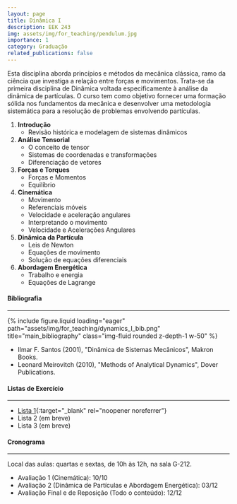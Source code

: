 ```yaml
---
layout: page
title: Dinâmica I
description: EEK 243
img: assets/img/for_teaching/pendulum.jpg
importance: 1
category: Graduação
related_publications: false
---
```


Esta disciplina aborda princípios e métodos da mecânica clássica, ramo da ciência que investiga a relação entre forças e movimentos. Trata-se da primeira disciplina de Dinâmica voltada especificamente à análise da dinâmica de partículas. O curso tem como objetivo fornecer uma formação sólida nos fundamentos da mecânica e desenvolver uma metodologia sistemática para a resolução de problemas envolvendo partículas.

1. **Introdução**
   - Revisão histórica e modelagem de sistemas dinâmicos
2. **Análise Tensorial**
   - O conceito de tensor
   - Sistemas de coordenadas e transformações
   - Diferenciação de vetores
3. **Forças e Torques**
   - Forças e Momentos
   - Equilíbrio
4. **Cinemática**
   - Movimento
   - Referenciais móveis
   - Velocidade e aceleração angulares
   - Interpretando o movimento
   - Velocidade e Acelerações Angulares
5. **Dinâmica da Partícula**
   - Leis de Newton
   - Equações de movimento
   - Solução de equações diferenciais
6. **Abordagem Energética**
   - Trabalho e energia
   - Equações de Lagrange

<div class="mt-5"></div>

#### **Bibliografia**

---

<div class="row">
    <div class="col-sm mt-3 mt-md-0 d-flex justify-content-center">
        {% include figure.liquid loading="eager" path="assets/img/for_teaching/dynamics_I_bib.png" title="main_bibliography" class="img-fluid rounded z-depth-1 w-50" %}
    </div>
</div>

- Ilmar F. Santos (2001), "Dinâmica de Sistemas Mecânicos", Makron Books.
- Leonard Meirovitch (2010), "Methods of Analytical Dynamics", Dover Publications.

#### **Listas de Exercício**

---

- [Lista 1](../../assets/pdf/for_teaching/dynamics_I/Lista%201.pdf){:target="\_blank" rel="noopener noreferrer"}
- Lista 2 (em breve)
- Lista 3 (em breve)

#### **Cronograma**

---

Local das aulas: quartas e sextas, de 10h às 12h, na sala G-212.

- Avaliação 1 (Cinemática): 10/10
- Avaliação 2 (Dinâmica de Partículas e Abordagem Energética): 03/12
- Avaliação Final e de Reposição (Todo o conteúdo): 12/12
